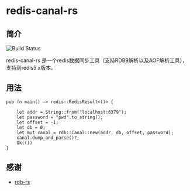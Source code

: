 # redis-canal-rs

## 简介
![Build Status](https://github.com/withlin/redis-canal-rs/workflows/Rust/badge.svg?event=push&branch=master)

redis-canal-rs 是一个redis数据同步工具（支持RDB9解析以及AOF解析工具），支持到redis5.x版本。


## 用法

```
pub fn main() -> redis::RedisResult<()> {

    let addr = String::from("localhost:6379");
    let password = "pwd".to_string();
    let offset = -1;
    let db = 0;
    let mut canal = rdb::Canal::new(addr, db, offset, password);
    canal.dump_and_parse()?;
    Ok(())
} 

```

## 感谢
* [rdb-rs](https://github.com/badboy/rdb-rs)